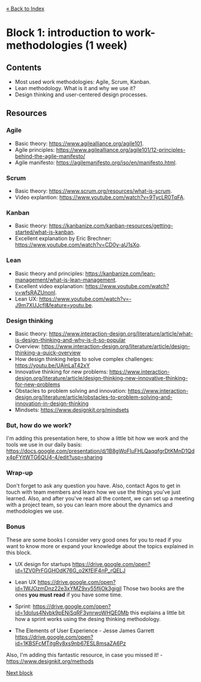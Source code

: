 [« Back to Index](../../README.md)

# Block 1: introduction to work-methodologies (1 week)

## Contents

- Most used work methodologies: Agile, Scrum, Kanban.
- Lean methodology. What is it and why we use it?
- Design thinking and user-centered design processes.


## Resources

### Agile
  - Basic theory: https://www.agilealliance.org/agile101.
  - Agile principles: https://www.agilealliance.org/agile101/12-principles-behind-the-agile-manifesto/
  - Agile manifesto: https://agilemanifesto.org/iso/en/manifesto.html.

### Scrum
  - Basic theory: https://www.scrum.org/resources/what-is-scrum.
  - Video explantion: https://www.youtube.com/watch?v=9TycLR0TqFA.
  
### Kanban
  - Basic theory: https://kanbanize.com/kanban-resources/getting-started/what-is-kanban.
  - Excellent explanation by Eric Brechner: https://www.youtube.com/watch?v=CD0y-aU1sXo.
  
### Lean
  - Basic theory and principles: https://kanbanize.com/lean-management/what-is-lean-management.
  - Excellent video explanation: https://www.youtube.com/watch?v=wfsRAZUnonI.
  - Lean UX: https://www.youtube.com/watch?v=-J9m7XUJcfI&feature=youtu.be.

### Design thinking
- Basic theory: https://www.interaction-design.org/literature/article/what-is-design-thinking-and-why-is-it-so-popular
- Overview: https://www.interaction-design.org/literature/article/design-thinking-a-quick-overview
- How design thinking helps to solve complex challenges: https://youtu.be/UAinLaT42xY
- Innovative thinking for new problems: https://www.interaction-design.org/literature/article/design-thinking-new-innovative-thinking-for-new-problems
- Obstacles to problem solving and innovation: https://www.interaction-design.org/literature/article/obstacles-to-problem-solving-and-innovation-in-design-thinking
- Mindsets: https://www.designkit.org/mindsets


### But, how do we work?
I'm adding this presentation here, to show a little bit how we work and the tools we use in our daily basis: https://docs.google.com/presentation/d/1B8gWoFIuFHLQaqqfgrDtKMnD1Qdx4pFYitWTG6QU4-4/edit?usp=sharing

  

### Wrap-up

Don't forget to ask any question you have. Also, contact Agos to get in touch with team members and learn how we use the things you've just learned.
Also, and after you've read all the content, we can set up a meeting with a project team, so you can learn more about the dynamics and methodologies we use.


### Bonus

These are some books I consider very good ones for you to read if you want to know more or expand your knowledge about the topics explained in this block.

- UX design for startups https://drive.google.com/open?id=1ZV0PrFGGHOdK76G_o2KfElF4nP_rQELJ
- Lean UX https://drive.google.com/open?id=1WJOzmDnz22e3xYMZ9xy55fljOk3gigjl
Those two books are the ones **you must read** if you have some time.


- Sprint: https://drive.google.com/open?id=1dolus4Nvbk9pENiSqRF3ynrwoWHQE0Mb this explains a little bit how a sprint works using the desing thinking methodology.
- The Elements of User Experience - Jesse James Garrett https://drive.google.com/open?id=1KBSFcMTitgRv8xs9nb67ESL8msaZA6Pz


Also, I'm adding this fantastic resource, in case you missed it! - https://www.designkit.org/methods

[Next block](../block-2/empathize-with-the-user.md)
